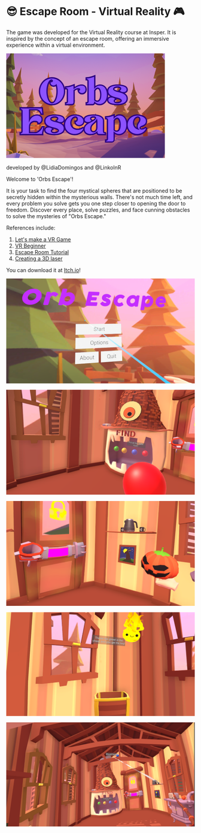 # :sunglasses: Escape Room - Virtual Reality :video_game:

The game was developed for the Virtual Reality course at Insper. It is inspired by the concept of an escape room, offering an immersive experience within a virtual environment.

![alt text](<photos/Logo.png>)

developed by @LidiaDomingos and @LinkolnR

Welcome to 'Orbs Escape'! 

It is your task to find the four mystical spheres that are positioned to be secretly hidden within the mysterious walls. There's not much time left, and every problem you solve gets you one step closer to opening the door to freedom. Discover every place, solve puzzles, and face cunning obstacles to solve the mysteries of "Orbs Escape."

References include:
1. [Let's make a VR Game](https://www.youtube.com/watch?v=QCvqimfrMZw&list=PLpEoiloH-4eM-fykn_3_QcJ-A_MIJF5B9)
2. [VR Beginner](https://learn.unity.com/project/vr-beginner-the-escape-room)
3. [Escape Room Tutorial](https://www.youtube.com/watch?v=8of3Dms-wWM&t=3562s)
4. [Creating a 3D laser](https://www.youtube.com/watch?v=8YsoWh78gDk&t=6s)

You can download it at [Itch.io](https://lidiaacd.itch.io/orbsescape)!

![alt text](<photos/Menu.png>)

![alt text](<photos/Find.png>)

![alt text](<photos/Door.png>)

![alt text](<photos/FireBoy.png>)

![alt text](<photos/Wand.png>)
